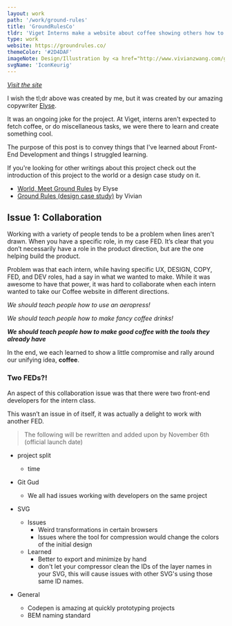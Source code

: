 ```yaml
---
layout: work
path: '/work/ground-rules'
title: 'GroundRulesCo'
tldr: 'Viget Interns make a website about coffee showing others how to make coffee'
type: work
website: https://groundrules.co/
themeColor: '#2D4DAF'
imageNote: Design/Illustration by <a href="http://www.vivianzwang.com/ground-rules">Vivian Wang</a>
svgName: 'IconKeurig'
---
```


*[Visit the site](https://www.groundrules.co/)*

I wish the tl;dr above was created by me, but it was created by our amazing copywriter [Elyse](https://www.linkedin.com/in/ekamibayashi). 

It was an ongoing joke for the project. At Viget, interns aren't expected to fetch coffee, or do miscellaneous tasks, we were there to learn and create something cool.

The purpose of this post is to convey things that I've learned about Front-End Development and things I struggled learning.

If you're looking for other writings about this project check out the introduction of this project to the world or a design case study on it.

- [World, Meet Ground Rules](https://www.viget.com/articles/world-meet-ground-rules) by Elyse
- [Ground Rules (design case study)](http://vivianzwang.com/ground-rules) by Vivian

## Issue 1: Collaboration
Working with a variety of people tends to be a problem when lines aren't drawn. When you have a specific role, in my case FED. It’s clear that you don’t necessarily have a role in the product direction, but are the one helping build the product.

Problem was that each intern, while having specific UX, DESIGN, COPY, FED, and DEV roles, had a say in what we wanted to make.  While it was awesome to have that power, it was hard to collaborate when each intern wanted to take our Coffee website in different directions.

*We should teach people how to use an aeropress!*

*We should teach people how to make fancy coffee drinks!*

***We should teach people how to make good coffee with the tools they already have***

In the end, we each learned to show a little compromise and rally around our unifying idea, **coffee**.

### Two FEDs?!
An aspect of this collaboration issue was that there were two front-end developers for the intern class.

This wasn’t an issue in of itself,  it was actually a delight to work with another FED. 

> The following will be rewritten and added upon by November 6th (official launch date)

- project split
	- time 
- Git Gud
  - We all had issues working with developers on the same project

- SVG
  - Issues
    - Weird transformations in certain browsers
    - Issues where the tool for compression would change the colors of the initial design
  - Learned
    - Better to export and minimize by hand
    - don't let your compressor clean the IDs of the layer names in your SVG, this will cause issues with other SVG's using those same ID names.

- General
  - Codepen is amazing at quickly prototyping projects
  - BEM naming standard